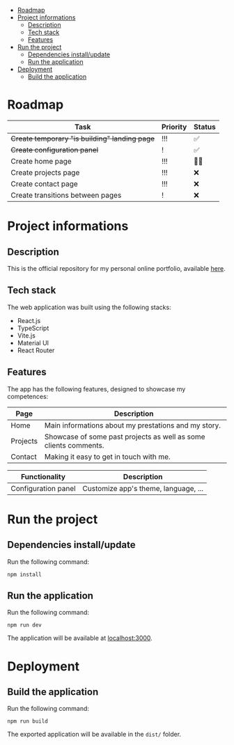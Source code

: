 - [Roadmap](#roadmap)
- [Project informations](#project-informations)
  - [Description](#description)
  - [Tech stack](#tech-stack)
  - [Features](#features)
- [Run the project](#run-the-project)
  - [Dependencies install/update](#dependencies-installupdate)
  - [Run the application](#run-the-application)
- [Deployment](#deployment)
  - [Build the application](#build-the-application)

# Roadmap

| Task                                            | Priority | Status |
| ----------------------------------------------- | -------- | ------ |
| ~~Create temporary "is building" landing page~~ | !!!      | ✅     |
| ~~Create configuration panel~~                  | !        | ✅     |
| Create home page                                | !!!      | 👨‍💻     |
| Create projects page                            | !!!      | ❌     |
| Create contact page                             | !!!      | ❌     |
| Create transitions between pages                | !        | ❌     |

# Project informations

## Description

This is the official repository for my personal online portfolio, available [here](https://mvagnon.dev/).

## Tech stack

The web application was built using the following stacks:

- React.js
- TypeScript
- Vite.js
- Material UI
- React Router

## Features

The app has the following features, designed to showcase my competences:

| Page     | Description                                                      |
| -------- | ---------------------------------------------------------------- |
| Home     | Main informations about my prestations and my story.             |
| Projects | Showcase of some past projects as well as some clients comments. |
| Contact  | Making it easy to get in touch with me.                          |

| Functionality       | Description                          |
| ------------------- | ------------------------------------ |
| Configuration panel | Customize app's theme, language, ... |

# Run the project

## Dependencies install/update

Run the following command:

```
npm install
```

## Run the application

Run the following command:

```
npm run dev
```

The application will be available at [localhost:3000](http://localhost:3000).

# Deployment

## Build the application

Run the following command:

```
npm run build
```

The exported application will be available in the `dist/` folder.
